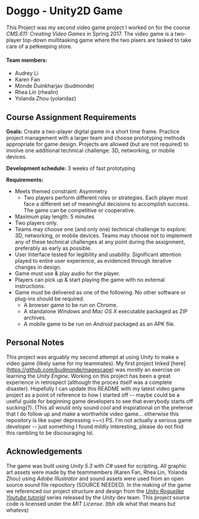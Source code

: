 # Doggo - Unity2D Game

This Project was my second video game project I worked on for the course *CMS.611: Creating Video Games* in Spring 2017. The video game is a two-player top-down multitasking game where the two plaers are tasked to take care of a petkeeping store.

#### Team members:
- Audrey Li
- Karen Fan
- Monde Duinkharjav (budmonde)
- Rhea Lin (rhealin)
- Yolanda Zhou (yolandaz)

## Course Assignment Requirements

**Goals:** Create a two-player digital game in a short time frame. Practice project management with a larger team and choose prototyping methods appropriate for game design. Projects are allowed (but are not required) to involve one additional technical challenge: 3D, networking, or mobile devices.

**Development schedule:** 3 weeks of fast prototyping

**Requirements:**
- Meets themed constraint: Asymmetry
  - Two players perform different roles or strategies. Each player must face a different set of meaningful decisions to accomplish success. The game can be competitive or cooperative.
- Maximum play length: 5 minutes
- Two players only.
- Teams may choose one (and only one) technical challenge to explore: 3D, networking, or mobile devices. Teams may choose not to implement any of these technical challenges at any point during the assignment, preferably as early as possible.
- User Interface tested for legibility and usability. Significant attention played to entire user experience, as evidenced through iterative changes in design.
- Game must use & play audio for the player.
- Players can pick up & start playing the game with no external instructions.
- Game must be delivered as one of the following. No other software or plug-ins should be required.
  - A browser game to be run on Chrome.
  - A standalone *Windows* and *Mac OS X* executable packaged as ZIP archives.
  - A mobile game to be run on *Android* packaged as an APK file.

## Personal Notes

This project was arguably my second attempt at using *Unity* to make a video game (likely same for my teammates). My first project linked [here] (https://github.com/budmonde/magescape) was mostly an exercise on learning the *Unity Engine*. Working on this project has been a great experience in retrospect (although the proces itself was a complete disaster). Hopefully I can update this README with my latest video game project as a point of reference to how I started off -- maybe could be a useful guide for beginning game developers to see that everybody starts off sucking(?). (This all would only sound cool and inspirational on the pretense that I do follow up and make a worthwhile video game... otherwise this repository is like super depressing >~<) PS. I'm not actually a serious game developer -- just something I found mildly interesting, please do not find this rambling to be discouraging lol.

## Acknowledgements

The game was built using *Unity 5.3* with *C#* used for scripting. All graphic art assets were made by the teammembers (Karen Fan, Rhea Lin, Yolanda Zhou) using *Adobe Illustrator* and sound assets were used from an open source sound file repository (SOURCE NEEDED). In the making of the game we referenced our project structure and design from the [*Unity Roguelike Youtube tutorial*](https://youtu.be/Fdcnt2-Jf4w?list=PLX2vGYjWbI0SKsNH5Rkpxvxr1dPE0Lw8F) series released by the *Unity* dev team. This project source code is licensed under the *MIT License*. (tbh idk what that means but whatevs)

